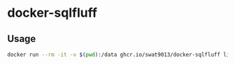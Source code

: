 # docker-sqlfluff

## Usage

```sh
docker run --rm -it -v $(pwd):/data ghcr.io/swat9013/docker-sqlfluff lint <sql_file_path>
```